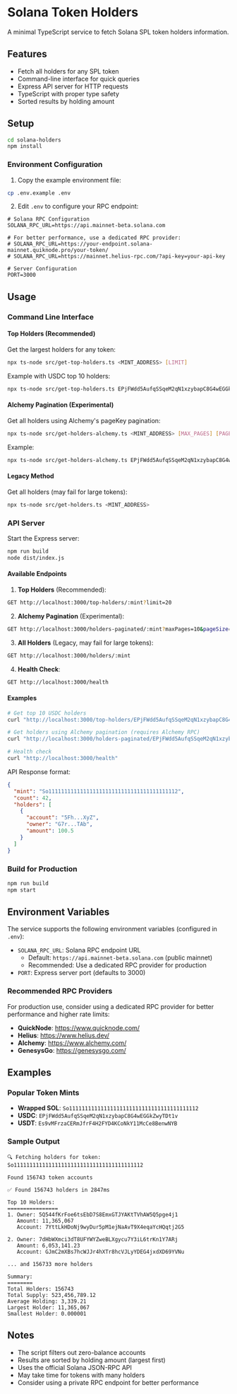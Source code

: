# Solana Token Holders

A minimal TypeScript service to fetch Solana SPL token holders information.

## Features

- Fetch all holders for any SPL token
- Command-line interface for quick queries
- Express API server for HTTP requests
- TypeScript with proper type safety
- Sorted results by holding amount

## Setup

```bash
cd solana-holders
npm install
```

### Environment Configuration

1. Copy the example environment file:
```bash
cp .env.example .env
```

2. Edit `.env` to configure your RPC endpoint:
```env
# Solana RPC Configuration
SOLANA_RPC_URL=https://api.mainnet-beta.solana.com

# For better performance, use a dedicated RPC provider:
# SOLANA_RPC_URL=https://your-endpoint.solana-mainnet.quiknode.pro/your-token/
# SOLANA_RPC_URL=https://mainnet.helius-rpc.com/?api-key=your-api-key

# Server Configuration  
PORT=3000
```

## Usage

### Command Line Interface

#### Top Holders (Recommended)
Get the largest holders for any token:

```bash
npx ts-node src/get-top-holders.ts <MINT_ADDRESS> [LIMIT]
```

Example with USDC top 10 holders:
```bash
npx ts-node src/get-top-holders.ts EPjFWdd5AufqSSqeM2qN1xzybapC8G4wEGGkZwyTDt1v 10
```

#### Alchemy Pagination (Experimental)
Get all holders using Alchemy's pageKey pagination:

```bash
npx ts-node src/get-holders-alchemy.ts <MINT_ADDRESS> [MAX_PAGES] [PAGE_SIZE]
```

Example:
```bash
npx ts-node src/get-holders-alchemy.ts EPjFWdd5AufqSSqeM2qN1xzybapC8G4wEGGkZwyTDt1v 5 500
```

#### Legacy Method
Get all holders (may fail for large tokens):

```bash
npx ts-node src/get-holders.ts <MINT_ADDRESS>
```

### API Server

Start the Express server:

```bash
npm run build
node dist/index.js
```

#### Available Endpoints

1. **Top Holders** (Recommended):
```bash
GET http://localhost:3000/top-holders/:mint?limit=20
```

2. **Alchemy Pagination** (Experimental):
```bash 
GET http://localhost:3000/holders-paginated/:mint?maxPages=10&pageSize=1000
```

3. **All Holders** (Legacy, may fail for large tokens):
```bash
GET http://localhost:3000/holders/:mint
```

4. **Health Check**:
```bash
GET http://localhost:3000/health
```

#### Examples

```bash
# Get top 10 USDC holders
curl "http://localhost:3000/top-holders/EPjFWdd5AufqSSqeM2qN1xzybapC8G4wEGGkZwyTDt1v?limit=10"

# Get holders using Alchemy pagination (requires Alchemy RPC)
curl "http://localhost:3000/holders-paginated/EPjFWdd5AufqSSqeM2qN1xzybapC8G4wEGGkZwyTDt1v?maxPages=5&pageSize=500"

# Health check
curl "http://localhost:3000/health"
```

API Response format:
```json
{
  "mint": "So11111111111111111111111111111111111111112",
  "count": 42,
  "holders": [
    {
      "account": "5Fh...XyZ",
      "owner": "G7r...TAb", 
      "amount": 100.5
    }
  ]
}
```

### Build for Production

```bash
npm run build
npm start
```

## Environment Variables

The service supports the following environment variables (configured in `.env`):

- `SOLANA_RPC_URL`: Solana RPC endpoint URL 
  - Default: `https://api.mainnet-beta.solana.com` (public mainnet)
  - Recommended: Use a dedicated RPC provider for production
- `PORT`: Express server port (defaults to 3000)

### Recommended RPC Providers

For production use, consider using a dedicated RPC provider for better performance and higher rate limits:

- **QuickNode**: https://www.quicknode.com/
- **Helius**: https://www.helius.dev/  
- **Alchemy**: https://www.alchemy.com/
- **GenesysGo**: https://genesysgo.com/

## Examples

### Popular Token Mints

- **Wrapped SOL**: `So11111111111111111111111111111111111111112`
- **USDC**: `EPjFWdd5AufqSSqeM2qN1xzybapC8G4wEGGkZwyTDt1v`
- **USDT**: `Es9vMFrzaCERmJfrF4H2FYD4KCoNkY11McCe8BenwNYB`

### Sample Output

```
🔍 Fetching holders for token: So11111111111111111111111111111111111111112

Found 156743 token accounts

✅ Found 156743 holders in 2847ms

Top 10 Holders:
================
1. Owner: 5Q544fKrFoe6tsEbD7S8EmxGTJYAKtTVhAW5Q5pge4j1
   Amount: 11,365,067
   Account: 7YttLkHDoNj9wyDur5pM1ejNaAvT9X4eqaYcHQqtj2G5

2. Owner: 7dHbWXmci3dT8UFYWYZweBLXgycu7Y3iL6trKn1Y7ARj
   Amount: 6,053,141.23
   Account: GJmC2mXBs7hcWJJr4hXTr8hcVJLyYDEG4jxdXD69YVNu

... and 156733 more holders

Summary:
========
Total Holders: 156743
Total Supply: 523,456,789.12
Average Holding: 3,339.21
Largest Holder: 11,365,067
Smallest Holder: 0.000001
```

## Notes

- The script filters out zero-balance accounts
- Results are sorted by holding amount (largest first)
- Uses the official Solana JSON-RPC API
- May take time for tokens with many holders
- Consider using a private RPC endpoint for better performance
